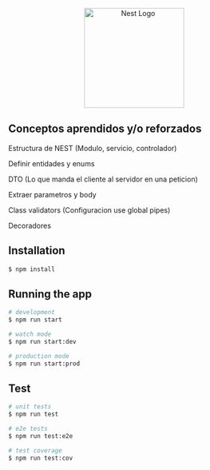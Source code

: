 <p align="center">
  <a href="http://nestjs.com/" target="blank"><img src="https://nestjs.com/img/logo-small.svg" width="200" alt="Nest Logo" /></a>
</p>

## Conceptos aprendidos y/o reforzados

Estructura de NEST (Modulo, servicio, controlador)

Definir entidades y enums

DTO (Lo que manda el cliente al servidor en una peticion)

Extraer parametros y body

Class validators (Configuracion use global pipes)

Decoradores 


## Installation

```bash
$ npm install
```

## Running the app

```bash
# development
$ npm run start

# watch mode
$ npm run start:dev

# production mode
$ npm run start:prod
```

## Test

```bash
# unit tests
$ npm run test

# e2e tests
$ npm run test:e2e

# test coverage
$ npm run test:cov
```

